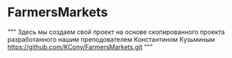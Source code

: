 # FarmersMarkets
"""
Здесь мы создаем свой проект на основе скопированного проекта разработанного нашим преподователем
Константином Кузьминым https://github.com/KCony/FarmersMarkets.git
"""
